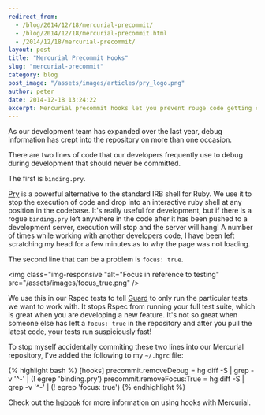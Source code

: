 ```yaml
---
redirect_from:
  - /blog/2014/12/18/mercurial-precommit/
  - /blog/2014/12/18/mercurial-precommit.html
  - /2014/12/18/mercurial-precommit/
layout: post
title: "Mercurial Precommit Hooks"
slug: "mercurial-precommit"
category: blog
post_image: "/assets/images/articles/pry_logo.png"
author: peter
date: 2014-12-18 13:24:22
excerpt: Mercurial precommit hooks let you prevent rouge code getting committed to your repository. At OnePageCRM, we use it to stop debugging information reaching our development servers.
---
```


As our development team has expanded over the last year, debug information has crept into the repository on more than one occasion.

There are two lines of code that our developers frequently use to debug during development that should never be committed.

The first is `binding.pry`. 

[Pry][1] is a powerful alternative to the standard IRB shell for Ruby. We use it to stop the execution of code and drop into an interactive ruby shell at any position in the codebase.
It's really useful for development, but if there is a rogue `binding.pry` left anywhere in the code after it has been pushed to a development server, execution will stop and the server will hang! A number of times while working with another developers code, I have been left scratching my head for a few minutes as to why the page was not loading.

The second line that can be a problem is `focus: true`.

<img class="img-responsive  "alt="Focus in reference to testing"  src="/assets/images/focus_true.png" />

We use this in our Rspec tests to tell [Guard][3] to only run the particular tests we want to work with. It stops Rspec from running your full test suite, which is great when you are developing a new feature. It's not so great when someone else has left a `focus: true` in the repository and after you pull the latest code, your tests run suspiciously fast!

To stop myself accidentally commiting these two lines into our Mercurial repository, I've added the following to my `~/.hgrc` file:

{% highlight bash %}
[hooks]
precommit.removeDebug = hg diff -S | grep -v '^-' | (! egrep 'binding.pry')
precommit.removeFocus:True = hg diff -S | grep -v '^-' | (! egrep 'focus: true')
{% endhighlight %}

Check out the [hgbook][2] for more information on using hooks with Mercurial.


  [1]: https://github.com/pry/pry
  [2]: http://hgbook.red-bean.com/read/handling-repository-events-with-hooks.html
  [3]: https://github.com/guard/guard